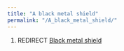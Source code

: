 ```yaml
---
title: "A black metal shield"
permalink: "/A_black_metal_shield/"
---
```


1.  REDIRECT [Black metal shield](Black_metal_shield "wikilink")